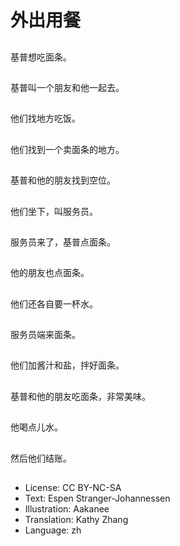 # 外出用餐

##
基普想吃面条。

##
基普叫一个朋友和他一起去。

##
他们找地方吃饭。

##
他们找到一个卖面条的地方。

##
基普和他的朋友找到空位。

##
他们坐下，叫服务员。

##
服务员来了，基普点面条。

##
他的朋友也点面条。

##
他们还各自要一杯水。

##
服务员端来面条。

##
他们加酱汁和盐，拌好面条。

##
基普和他的朋友吃面条，非常美味。

##
他喝点儿水。

##
然后他们结账。

##
* License: CC BY-NC-SA
* Text: Espen Stranger-Johannessen
* Illustration: Aakanee
* Translation: Kathy Zhang
* Language: zh

